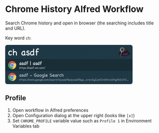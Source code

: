# Chrome History Alfred Workflow
Search Chrome history and open in browser (the searching includes title and URL).

Key word `ch`:

<img src="./screenshots/screenshot.png" style="zoom:40%;" />

## Profile
1. Open workflow in Alfred preferences
2. Open Configuration dialog at the upper right (looks like `[x]`)
3. Set `CHROME_PROFILE` variable value such as `Profile 1` in Environment Variables tab
